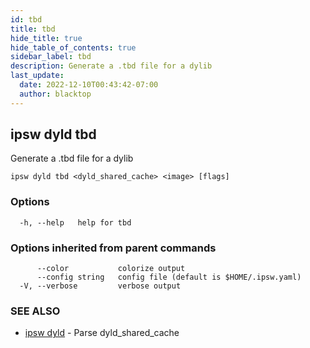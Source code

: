 ```yaml
---
id: tbd
title: tbd
hide_title: true
hide_table_of_contents: true
sidebar_label: tbd
description: Generate a .tbd file for a dylib
last_update:
  date: 2022-12-10T00:43:42-07:00
  author: blacktop
---
```

## ipsw dyld tbd

Generate a .tbd file for a dylib

```
ipsw dyld tbd <dyld_shared_cache> <image> [flags]
```

### Options

```
  -h, --help   help for tbd
```

### Options inherited from parent commands

```
      --color           colorize output
      --config string   config file (default is $HOME/.ipsw.yaml)
  -V, --verbose         verbose output
```

### SEE ALSO

* [ipsw dyld](/docs/cli/ipsw/dyld)	 - Parse dyld_shared_cache

